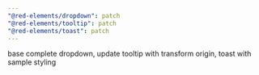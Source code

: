 ```yaml
---
"@red-elements/dropdown": patch
"@red-elements/tooltip": patch
"@red-elements/toast": patch
---
```


base complete dropdown, update tooltip with transform origin, toast with sample styling
